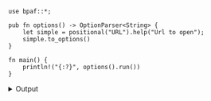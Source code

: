 
```no_run
use bpaf::*;

pub fn options() -> OptionParser<String> {
    let simple = positional("URL").help("Url to open");
    simple.to_options()
}

fn main() {
    println!("{:?}", options().run())
}
```

<details><summary>Output</summary>

Same as with argument by default there's no fallback so with no arguments parser fails


<div class='bpaf-doc'>
$ app <br>
<b>Error:</b> expected <tt><i>URL</i></tt>, pass <tt><b>--help</b></tt> for usage information
<style>
div.bpaf-doc {
    padding: 14px;
    background-color:var(--code-block-background-color);
    font-family: "Source Code Pro", monospace;
    margin-bottom: 0.75em;
}
div.bpaf-doc dt { margin-left: 1em; }
div.bpaf-doc dd { margin-left: 3em; }
div.bpaf-doc dl { margin-top: 0; padding-left: 1em; }
div.bpaf-doc  { padding-left: 1em; }
</style>
</div>


Other than that any name that does not start with a dash or explicitly converted to positional
parameter gets parsed:


<div class='bpaf-doc'>
$ app https://lemmyrs.org<br>
"https://lemmyrs.org"
</div>


<div class='bpaf-doc'>
$ app "strange url"<br>
"strange url"
</div>


<div class='bpaf-doc'>
$ app -- --can-start-with-dash-too<br>
"--can-start-with-dash-too"
</div>


And as usual there's help message


<div class='bpaf-doc'>
$ app --help<br>
<p><b>Usage</b>: <tt><b>app</b></tt> <tt><i>URL</i></tt></p><p><div>
<b>Available positional items:</b></div><dl><dt><tt><i>URL</i></tt></dt>
<dd>Url to open</dd>
</dl>
</p><p><div>
<b>Available options:</b></div><dl><dt><tt><b>-h</b></tt>, <tt><b>--help</b></tt></dt>
<dd>Prints help information</dd>
</dl>
</p>
<style>
div.bpaf-doc {
    padding: 14px;
    background-color:var(--code-block-background-color);
    font-family: "Source Code Pro", monospace;
    margin-bottom: 0.75em;
}
div.bpaf-doc dt { margin-left: 1em; }
div.bpaf-doc dd { margin-left: 3em; }
div.bpaf-doc dl { margin-top: 0; padding-left: 1em; }
div.bpaf-doc  { padding-left: 1em; }
</style>
</div>

</details>